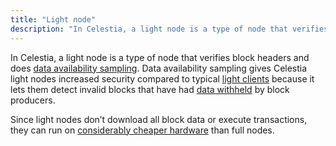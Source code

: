 ```yaml
---
title: "Light node"
description: "In Celestia, a light node is a type of node that verifies block headers and does data availability sampling."
---
```


In Celestia, a light node is a type of node that verifies block headers and does [data availability sampling](https://celestia.org/glossary/data-availability-sampling). Data availability sampling gives Celestia light nodes increased security compared to typical [light clients](https://celestia.org/glossary/light-client) because it lets them detect invalid blocks that have had [data withheld](https://celestia.org/glossary/data-withholding-attack) by block producers.

Since light nodes don’t download all block data or execute transactions, they can run on [considerably cheaper hardware](https://docs.celestia.org/how-to-guides/light-node) than full nodes.
